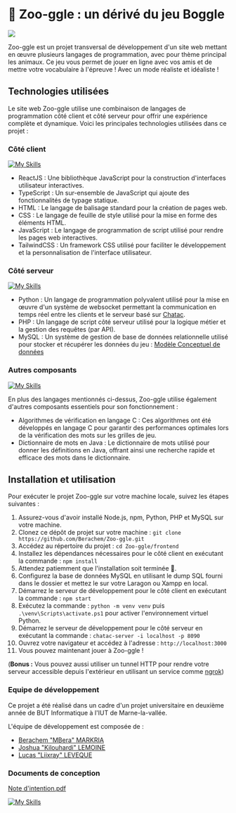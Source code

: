 # 🦁 Zoo-ggle : un dérivé du jeu Boggle

<img src="https://i.ibb.co/mhH0Nrb/image.png">

<!--
<table border="0">
    <tr>
        <td>
            <img src="https://i.ibb.co/mhH0Nrb/image.png">
            ____________________________________
        </td>
        <td>
            <img src="./screenshots/Remise.png">
            ___________________________________________________________________________________________________________________________________
        </td>
        <td>
            <img src="./screenshots/Remise.png">
            ___________________________________________________________________________________________________________________________________
        </td>
        <td>
            <img src="./screenshots/Graphique.png">
            _______________________________________________________________________
        </td>
    </tr>
</table>
-->


Zoo-ggle est un projet transversal de développement d'un site web mettant en œuvre plusieurs langages de programmation, avec pour thème principal les animaux. Ce jeu vous permet de jouer en ligne avec vos amis et de mettre votre vocabulaire à l'épreuve ! Avec un mode réaliste et idéaliste ! 

## Technologies utilisées

Le site web Zoo-ggle utilise une combinaison de langages de programmation côté client et côté serveur pour offrir une expérience complète et dynamique. Voici les principales technologies utilisées dans ce projet :

### Côté client
[![My Skills](https://skillicons.dev/icons?i=react,ts,js,html,tailwind)](https://skillicons.dev)

- ReactJS : Une bibliothèque JavaScript pour la construction d'interfaces utilisateur interactives.
- TypeScript : Un sur-ensemble de JavaScript qui ajoute des fonctionnalités de typage statique.
- HTML : Le langage de balisage standard pour la création de pages web.
- CSS : Le langage de feuille de style utilisé pour la mise en forme des éléments HTML.
- JavaScript : Le langage de programmation de script utilisé pour rendre les pages web interactives.
- TailwindCSS : Un framework CSS utilisé pour faciliter le développement et la personnalisation de l'interface utilisateur.


### Côté serveur
[![My Skills](https://skillicons.dev/icons?i=php,python,mysql)](https://skillicons.dev)
- Python : Un langage de programmation polyvalent utilisé pour la mise en œuvre d'un système de websocket permettant la communication en temps réel entre les clients et le serveur basé sur [Chatac](https://gitlab.com/codefish42/chatac).
- PHP : Un langage de script côté serveur utilisé pour la logique métier et la gestion des requêtes (par API).
- MySQL : Un système de gestion de base de données relationnelle utilisé pour stocker et récupérer les données du jeu : [Modèle Conceptuel de données](https://github.com/Berachem/Zoo-ggle/files/9818120/Note.d.intention.pdf)

### Autres composants
[![My Skills](https://skillicons.dev/icons?i=c,java)](https://skillicons.dev)

En plus des langages mentionnés ci-dessus, Zoo-ggle utilise également d'autres composants essentiels pour son fonctionnement :

- Algorithmes de vérification en langage C : Ces algorithmes ont été développés en langage C pour garantir des performances optimales lors de la vérification des mots sur les grilles de jeu.
- Dictionnaire de mots en Java : Le dictionnaire de mots utilisé pour donner les définitions en Java, offrant ainsi une recherche rapide et efficace des mots dans le dictionnaire.

## Installation et utilisation

Pour exécuter le projet Zoo-ggle sur votre machine locale, suivez les étapes suivantes :

1. Assurez-vous d'avoir installé Node.js, npm, Python, PHP et MySQL sur votre machine.
2. Clonez ce dépôt de projet sur votre machine : `git clone https://github.com/Berachem/Zoo-ggle.git`
3. Accédez au répertoire du projet : `cd Zoo-ggle/frontend`
4. Installez les dépendances nécessaires pour le côté client en exécutant la commande : `npm install`
5. Attendez patiemment que l'installation soit terminée 🙂.
6. Configurez la base de données MySQL en utilisant le dump SQL fourni dans le dossier et mettez le sur votre Laragon ou Xampp en local.
7. Démarrez le serveur de développement pour le côté client en exécutant la commande : `npm start`
8. Exécutez la commande : `python -m venv venv` puis ` .\venv\Scripts\activate.ps1` pour activer l'environnement virtuel Python.
9. Démarrez le serveur de développement pour le côté serveur en exécutant la commande : `chatac-server -i localhost -p 8090`
10. Ouvrez votre navigateur et accédez à l'adresse : `http://localhost:3000`
11. Vous pouvez maintenant jouer à Zoo-ggle !

(__Bonus :__ Vous pouvez aussi utiliser un tunnel HTTP pour rendre votre serveur accessible depuis l'extérieur en utilisant un service comme [ngrok](https://ngrok.com/))


### Equipe de développement

Ce projet a été réalisé dans un cadre d'un projet universitaire en deuxième année de BUT Informatique à l'IUT de Marne-la-vallée. 

L'équipe de développement est composée de :

- [Berachem "MBera" MARKRIA ](https://github.com/Berachem/ "Berachem")
- [Joshua "Kilouhardi" LEMOINE](https://github.com/LemoineJoshua "Joshua")
- [Lucas "Liixray" LEVEQUE](https://github.com/Liixray "Lucas")

### Documents de conception

[Note d'intention.pdf](https://github.com/Berachem/Zoo-ggle/files/9818120/Note.d.intention.pdf)

[![My Skills](https://skillicons.dev/icons?i=figma)](https://www.figma.com/file/ih2HV31Co3sSWCgXnjEdbG/Zoo-ggle?type=design&node-id=0%3A1&t=tIQLUInMQl6C3LwK-1) 



